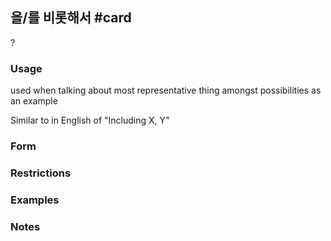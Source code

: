 ## 을/를 비롯해서 #card
?
### Usage
used when talking about most representative thing amongst possibilities as an example

Similar to in English of "Including X, Y"
### Form
### Restrictions
### Examples

### Notes
